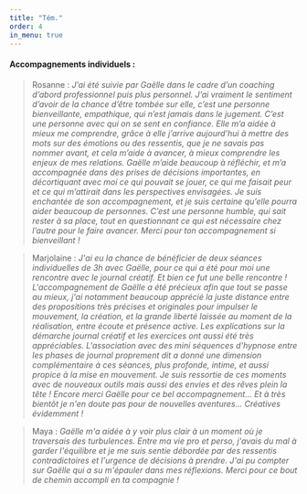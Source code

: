 ```yaml
---
title: "Tém."
order: 4
in_menu: true
---
```

#### Accompagnements individuels :

> Rosanne : _J’ai été suivie par Gaëlle dans le cadre d’un coaching d’abord professionnel puis plus personnel. J’ai vraiment le sentiment d’avoir de la chance d’être tombée sur elle, c’est une personne bienveillante, empathique, qui n’est jamais dans le jugement. C’est une personne avec qui on se sent en confiance. 
Elle m’a aidée à mieux me comprendre, grâce à elle j’arrive aujourd’hui à mettre des mots sur des émotions ou des ressentis, que je ne savais pas nommer avant, et cela m’aide à avancer, à mieux comprendre les enjeux de mes relations. 
Gaëlle m’aide beaucoup à réfléchir, et m’a accompagnée dans des prises de décisions importantes, en décortiquant avec moi ce qui pouvait se jouer, ce qui me faisait peur et ce qui m’attirait dans les perspectives envisagées. 
Je suis enchantée de son accompagnement, et je suis certaine qu’elle pourra aider beaucoup de personnes. C’est une personne humble, qui sait rester à sa place, tout en questionnant ce qui est nécessaire chez l’autre pour le faire avancer. 
Merci pour ton accompagnement si bienveillant !_

> Marjolaine : _J'ai eu la chance de bénéficier de deux séances individuelles de 3h avec Gaëlle, pour ce qui a été pour moi une rencontre avec le journal créatif. Et bien ce fut une belle rencontre ! L'accompagnement de Gaëlle a été précieux afin que tout se passe au mieux, j'ai notamment beaucoup apprécié la juste distance entre des propositions très précises et originales pour impulser le mouvement, la création, et la grande liberté laissée au moment de la réalisation, entre écoute et présence active. Les explications sur la démarche journal créatif et les exercices ont aussi été très appréciables. L'association avec des mini séquences d'hypnose entre les phases de journal proprement dit a donné une dimension complémentaire à ces séances, plus profonde, intime, et aussi propice à la mise en mouvement.  Je suis ressortie de ces moments avec de nouveaux outils mais aussi des envies et des rêves plein la tête ! Encore merci Gaëlle pour ce bel accompagnement... Et à très bientôt je n'en doute pas pour de nouvelles aventures... Créatives évidemment !_ 

> Maya : _Gaëlle m'a aidée à y voir plus clair à un moment où je traversais des turbulences. Entre ma vie pro et perso, j'avais du mal à garder l'équilibre et je me suis sentie débordée par des ressentis contradictoires et l'urgence de décisions à prendre. J'ai pu compter sur Gaëlle qui a su m'épauler dans mes réflexions. Merci pour ce bout de chemin accompli en ta compagnie !_ 